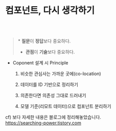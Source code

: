 <h1>컴포넌트, 다시 생각하기</h1><br/>
<br/>

<blockquote>
  * <b>질문</b>이 <b>정답</b>보다 중요하다.

  * <b>관점</b>이 <b>기술</b>보다 중요하다.
</blockquote>

  * Coponent 설계 시 Principle

    1. 비슷한 관심사는 가까운 곳에(co-location)

    2. 데이터를 ID 기반으로 정리하기

    3. 의존한다면 의존성 그대로 드러내기

    4. 모델 기준(리모트 데이터)으로 컴포넌트 분리하기

cf) 보다 자세한 내용은 블로그에 정리해놓았습니다.<br/> https://searching-power.tistory.com
